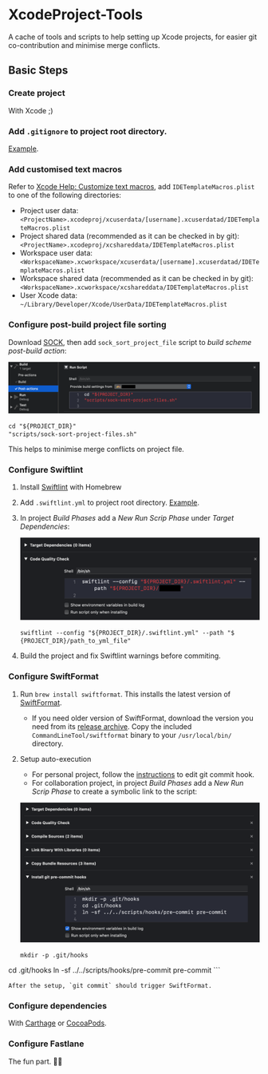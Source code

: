 # XcodeProject-Tools

A cache of tools and scripts to help setting up Xcode projects, 
for easier git co-contribution and minimise merge conflicts.

## Basic Steps

### Create project

With Xcode ;)

### Add `.gitignore` to project root directory.

[Example](https://github.com/github/gitignore/blob/master/Swift.gitignore).

### Add customised text macros

Refer to [Xcode Help: Customize text macros](https://help.apple.com/xcode/mac/10.2/#/dev91a7a31fc), add `IDETemplateMacros.plist` to one of the following directories:
	
- Project user data: `<ProjectName>.xcodeproj/xcuserdata/[username].xcuserdatad/IDETemplateMacros.plist`
- Project shared data (recommended as it can be checked in by git): `<ProjectName>.xcodeproj/xcshareddata/IDETemplateMacros.plist`
- Workspace user data: `<WorkspaceName>.xcworkspace/xcuserdata/[username].xcuserdatad/IDETemplateMacros.plist`
- Workspace shared data (recommended as it can be checked in by git): `<WorkspaceName>.xcworkspace/xcshareddata/IDETemplateMacros.plist`
- User Xcode data: `~/Library/Developer/Xcode/UserData/IDETemplateMacros.plist`

### Configure post-build project file sorting

Download [SOCK](https://github.com/Polidea/SOCK), then add `sock_sort_project_file` script to _build scheme_ _post-build action_:

![](./images/SOCK_post_build_action.png)

```
cd "${PROJECT_DIR}"
"scripts/sock-sort-project-files.sh"
```

This helps to minimise merge conflicts on project file.

### Configure Swiftlint

1. Install [Swiftlint](https://github.com/realm/SwiftLint) with Homebrew
2. Add `.swiftlint.yml` to project root directory. [Example](./swiftlint/.swiftlint.yml).
3. In project _Build Phases_ add a _New Run Scrip Phase_ under _Target Dependencies_:

	![](./images/swiftlint_run_script_phase.png)

	```
	swiftlint --config "${PROJECT_DIR}/.swiftlint.yml" --path "$	{PROJECT_DIR}/path_to_yml_file"
	```

4. Build the project and fix Swiftlint warnings before commiting.

### Configure SwiftFormat

1. Run `brew install swiftformat`. This installs the latest version of [SwiftFormat](https://github.com/nicklockwood/SwiftFormat).
	- If you need older version of SwiftFormat, download the version you need from its [release archive](https://github.com/nicklockwood/SwiftFormat/releases). Copy the included `CommandLineTool/swiftformat` binary to your `/usr/local/bin/` directory.
2. Setup auto-execution
	- For personal project, follow the [instructions](https://github.com/nicklockwood/SwiftFormat#git-pre-commit-hook) to edit git commit hook.
	- For collaboration project, in project _Build Phases_ add a _New Run Scrip Phase_ to create a symbolic link to the script:

	![](./images/swiftformat_run_script_phase.png)
	
	```
	mkdir -p .git/hooks
cd .git/hooks
ln -sf ../../scripts/hooks/pre-commit pre-commit
	```
	
	After the setup, `git commit` should trigger SwiftFormat.


### Configure dependencies 

With [Carthage](https://github.com/Carthage/Carthage) or [CocoaPods](https://cocoapods.org/).


### Configure Fastlane

The fun part. 🤦‍♀️
